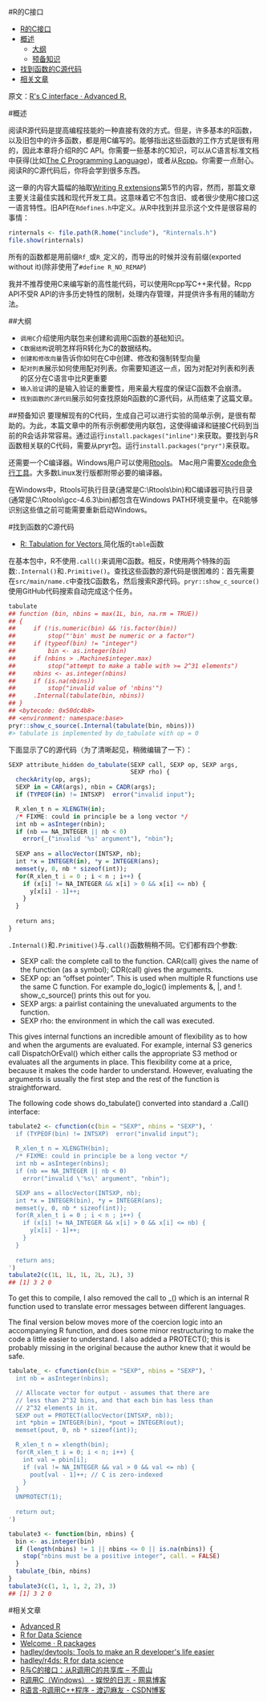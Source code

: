 
#R的C接口

<!-- @import "[TOC]" {cmd:"toc", depthFrom:1, depthTo:6, orderedList:false} -->
<!-- code_chunk_output -->

* [R的C接口](#r的c接口)
* [概述](#概述)
	* [大纲](#大纲)
	* [预备知识](#预备知识)
* [找到函数的C源代码](#找到函数的c源代码)
* [相关文章](#相关文章)

<!-- /code_chunk_output -->

原文：[R's C interface · Advanced R. ](http://adv-r.had.co.nz/C-interface.html)

#概述

阅读R源代码是提高编程技能的一种直接有效的方式。但是，许多基本的R函数，以及旧包中的许多函数，都是用C编写的。能够指出这些函数的工作方式是很有用的，因此本章将介绍R的C API。你需要一些基本的C知识，可以从C语言标准文档中获得(比如[The C Programming Language](http://amzn.com/0131101633?tag=devtools-20))，或者从[Rcpp](http://adv-r.had.co.nz/Rcpp.html#rcpp)。你需要一点耐心。阅读R的C源代码后，你将会学到很多东西。

这一章的内容大篇幅的抽取[Writing R extensions](http://cran.r-project.org/doc/manuals/R-exts.html)第5节的内容，然而，那篇文章主要关注最佳实践和现代开发工具。这意味着它不包含旧、或者很少使用C接口这一语言特性。旧API在`Rdefines.h`中定义。从R中找到并显示这个文件是很容易的事情：

```R
rinternals <- file.path(R.home("include"), "Rinternals.h")
file.show(rinternals)
```

所有的函数都是用前缀`Rf_`或`R_`定义的，而导出的时候并没有前缀(exported without it)(除非使用了`#define R_NO_REMAP`)

我并不推荐使用C来编写新的高性能代码，可以使用Rcpp写C++来代替。Rcpp API不受R API的许多历史特性的限制，处理内存管理，并提供许多有用的辅助方法。

##大纲

- `调用C`介绍使用内联包来创建和调用C函数的基础知识。
- `C数据结构`说明怎样将R转化为C的数据结构。
- `创建和修改向量`告诉你如何在C中创建、修改和强制转型向量
- `配对列表`展示如何使用配对列表。你需要知道这一点，因为对配对列表和列表的区分在C语言中比R更重要
- `输入验证`讲的是输入验证的重要性，用来最大程度的保证C函数不会崩溃。
- `找到函数的C源代码`展示如何查找原始R函数的C源代码，从而结束了这篇文章。

##预备知识
要理解现有的C代码，生成自己可以进行实验的简单示例，是很有帮助的。为此，本篇文章中的所有示例都使用内联包，这使得编译和链接C代码到当前的R会话非常容易。通过运行`install.packages("inline")`来获取。要找到与R函数相关联的C代码，需要从pryr包。运行`install.packages("pryr")`来获取。

还需要一个C编译器。Windows用户可以使用[Rtools](http://cran.r-project.org/bin/windows/Rtools/)。 Mac用户需要[Xcode命令行工具](http://developer.apple.com/)。大多数Linux发行版都附带必要的编译器。

在Windows中，Rtools可执行目录(通常是C:\Rtools\bin)和C编译器可执行目录(通常是C:\Rtools\gcc-4.6.3\bin)都包含在Windows PATH环境变量中。在R能够识别这些值之前可能需要重新启动Windows。

#找到函数的C源代码

- [R: Tabulation for Vectors ](https://stat.ethz.ch/R-manual/R-devel/library/base/html/tabulate.html)简化版的`table`函数

在基本包中，R不使用`.call()`来调用C函数。相反，R使用两个特殊的函数:`.Internal()`和`.Primitive()`。查找这些函数的源代码是很困难的：首先需要在`src/main/name.c`中查找C函数名，然后搜索R源代码。`pryr::show_c_source()`使用GitHub代码搜索自动完成这个任务。

```R
tabulate
## function (bin, nbins = max(1L, bin, na.rm = TRUE)) 
## {
##     if (!is.numeric(bin) && !is.factor(bin)) 
##         stop("'bin' must be numeric or a factor")
##     if (typeof(bin) != "integer") 
##         bin <- as.integer(bin)
##     if (nbins > .Machine$integer.max) 
##         stop("attempt to make a table with >= 2^31 elements")
##     nbins <- as.integer(nbins)
##     if (is.na(nbins)) 
##         stop("invalid value of 'nbins'")
##     .Internal(tabulate(bin, nbins))
## }
## <bytecode: 0x50dc4b8>
## <environment: namespace:base>
pryr::show_c_source(.Internal(tabulate(bin, nbins)))
#> tabulate is implemented by do_tabulate with op = 0
```
下面显示了C的源代码（为了清晰起见，稍微编辑了一下）：
```R
SEXP attribute_hidden do_tabulate(SEXP call, SEXP op, SEXP args, 
                                  SEXP rho) {
  checkArity(op, args);
  SEXP in = CAR(args), nbin = CADR(args);
  if (TYPEOF(in) != INTSXP)  error("invalid input");

  R_xlen_t n = XLENGTH(in);
  /* FIXME: could in principle be a long vector */
  int nb = asInteger(nbin);
  if (nb == NA_INTEGER || nb < 0)
    error(_("invalid '%s' argument"), "nbin");
  
  SEXP ans = allocVector(INTSXP, nb);
  int *x = INTEGER(in), *y = INTEGER(ans);
  memset(y, 0, nb * sizeof(int));
  for(R_xlen_t i = 0 ; i < n ; i++) {
    if (x[i] != NA_INTEGER && x[i] > 0 && x[i] <= nb) {
      y[x[i] - 1]++;
    }
  }
     
  return ans;
}
```
`.Internal()`和`.Primitive()`与`.call()`函数稍稍不同。它们都有四个参数:

- SEXP call: the complete call to the function. CAR(call) gives the name of the function (as a symbol); CDR(call) gives the arguments.
- SEXP op: an “offset pointer”. This is used when multiple R functions use the same C function. For example do_logic() implements &, |, and !. show_c_source() prints this out for you.
- SEXP args: a pairlist containing the unevaluated arguments to the function.
- SEXP rho: the environment in which the call was executed.

This gives internal functions an incredible amount of flexibility as to how and when the arguments are evaluated. For example, internal S3 generics call DispatchOrEval() which either calls the appropriate S3 method or evaluates all the arguments in place. This flexibility come at a price, because it makes the code harder to understand. However, evaluating the arguments is usually the first step and the rest of the function is straightforward.

The following code shows do_tabulate() converted into standard a .Call() interface:

```R
tabulate2 <- cfunction(c(bin = "SEXP", nbins = "SEXP"), '
  if (TYPEOF(bin) != INTSXP)  error("invalid input");
  
  R_xlen_t n = XLENGTH(bin);
  /* FIXME: could in principle be a long vector */
  int nb = asInteger(nbins);
  if (nb == NA_INTEGER || nb < 0)
    error("invalid \'%s\' argument", "nbin");

  SEXP ans = allocVector(INTSXP, nb);
  int *x = INTEGER(bin), *y = INTEGER(ans);
  memset(y, 0, nb * sizeof(int));
  for(R_xlen_t i = 0 ; i < n ; i++) {
    if (x[i] != NA_INTEGER && x[i] > 0 && x[i] <= nb) {
      y[x[i] - 1]++;
    }
  }
     
  return ans;
')
tabulate2(c(1L, 1L, 1L, 2L, 2L), 3)
## [1] 3 2 0
```
To get this to compile, I also removed the call to _() which is an internal R function used to translate error messages between different languages.

The final version below moves more of the coercion logic into an accompanying R function, and does some minor restructuring to make the code a little easier to understand. I also added a PROTECT(); this is probably missing in the original because the author knew that it would be safe.
```R
tabulate_ <- cfunction(c(bin = "SEXP", nbins = "SEXP"), '  
  int nb = asInteger(nbins);

  // Allocate vector for output - assumes that there are 
  // less than 2^32 bins, and that each bin has less than 
  // 2^32 elements in it.
  SEXP out = PROTECT(allocVector(INTSXP, nb));
  int *pbin = INTEGER(bin), *pout = INTEGER(out);
  memset(pout, 0, nb * sizeof(int));

  R_xlen_t n = xlength(bin);
  for(R_xlen_t i = 0; i < n; i++) {
    int val = pbin[i];
    if (val != NA_INTEGER && val > 0 && val <= nb) {
      pout[val - 1]++; // C is zero-indexed
    }
  }
  UNPROTECT(1);   
  
  return out;
')

tabulate3 <- function(bin, nbins) {
  bin <- as.integer(bin)
  if (length(nbins) != 1 || nbins <= 0 || is.na(nbins)) {
    stop("nbins must be a positive integer", call. = FALSE)
  }
  tabulate_(bin, nbins)
}
tabulate3(c(1, 1, 1, 2, 2), 3)
## [1] 3 2 0
```

#相关文章
- [Advanced R ](http://adv-r.hadley.nz/)
- [R for Data Science ](http://r4ds.had.co.nz/)
- [Welcome · R packages ](http://r-pkgs.had.co.nz/)
- [hadley/devtools: Tools to make an R developer's life easier ](https://github.com/hadley/devtools)
- [hadley/r4ds: R for data science ](https://github.com/hadley/r4ds)
- [R与C的接口：从R调用C的共享库 – 不周山 ](http://www.wentrue.net/blog/?p=72)
- [R调用C（Windows） - 娱悦的日志 - 网易博客 ](http://lichune88.blog.163.com/blog/static/630270682012112763746987/##1)
- [R语言-R调用C++程序 - 渡辺麻友 - CSDN博客 ](http://blog.csdn.net/ACHelloWorld/article/details/42264729)